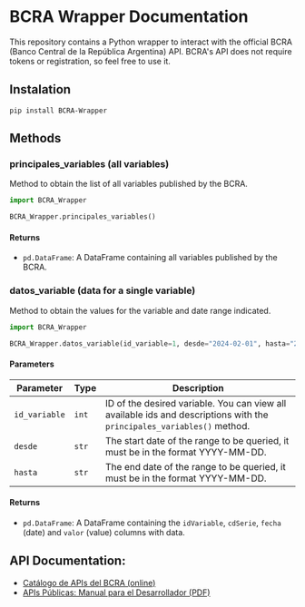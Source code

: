# BCRA Wrapper Documentation
This repository contains a Python wrapper to interact with the official BCRA (Banco Central de la República Argentina) API.
BCRA's API does not require tokens or registration, so feel free to use it.

## Instalation
```commandline
pip install BCRA-Wrapper
```

## Methods

### principales_variables (all variables)
Method to obtain the list of all variables published by the BCRA.

```python
import BCRA_Wrapper

BCRA_Wrapper.principales_variables()
```
#### Returns
- `pd.DataFrame`: A DataFrame containing all variables published by the BCRA.


### datos_variable (data for a single variable)
Method to obtain the values for the variable and date range indicated.

```python
import BCRA_Wrapper

BCRA_Wrapper.datos_variable(id_variable=1, desde="2024-02-01", hasta="2024-02-05")
```

#### Parameters
| Parameter     | Type  | Description                                                                                                            |
|---------------|-------|------------------------------------------------------------------------------------------------------------------------|
| `id_variable` | `int` | ID of the desired variable. You can view all available ids and descriptions with the `principales_variables()` method. |
| `desde`       | `str` | The start date of the range to be queried, it must be in the format YYYY-MM-DD.                                        |
| `hasta`       | `str` | The end date of the range to be queried, it must be in the format YYYY-MM-DD.                                          |


#### Returns
- `pd.DataFrame`: A DataFrame containing the `idVariable`, `cdSerie`, `fecha` (date) and `valor` (value) columns with data.



## API Documentation:
- [Catálogo de APIs del BCRA (online)](https://www.bcra.gob.ar/Catalogo/apis.asp?fileName=principales-variables-v1)
- [APIs Públicas: Manual para el Desarrollador (PDF)](https://www.bcra.gob.ar/Catalogo/Content/files/pdf/principales-variables-v1.pdf)
